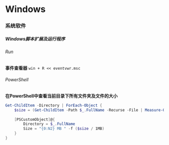 # Windows


### 系统软件




##### Windows脚本扩展及运行程序


###### Run

**事件查看器**
`win + R << eventvwr.msc`


###### PowerShell

**在PowerShell中查看当前目录下所有文件夹及文件的大小**
```powershell
Get-ChildItem -Directory | ForEach-Object {
	$size = (Get-ChildItem -Path $_.FullName -Recurse -File | Measure-Object -Property Length -Sum).Sum
	
	[PSCustomObject]@{
		Directory = $_.FullName
		Size = "{0:N2} MB " -f ($size / 1MB)
	}
}
```